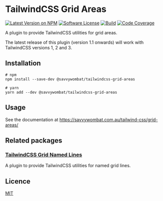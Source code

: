 # TailwindCSS Grid Areas

[![Latest Version on NPM](https://img.shields.io/npm/v/@savvywombat/tailwindcss-grid-areas)](https://www.npmjs.com/package/@savvywombat/tailwindcss-grid-areas)
[![Software License](https://img.shields.io/badge/license-MIT-brightgreen.svg)](https://github.com/SavvyWombat/tailwindcss-grid-areas/blob/main/LICENSE)
[![Build](https://img.shields.io/github/workflow/status/SavvyWombat/tailwindcss-grid-areas/Test?label=build)](https://github.com/SavvyWombat/tailwindcss-grid-areas/actions)
[![Code Coverage](https://codecov.io/gh/SavvyWombat/tailwindcss-grid-areas/branch/main/graph/badge.svg)](https://codecov.io/gh/SavvyWombat/tailwindcss-grid-areas)

A plugin to provide TailwindCSS utilities for grid areas.

The latest release of this plugin (version 1.1 onwards) will work with TailwindCSS versions 1, 2 and 3.

## Installation

```
# npm
npm install --save-dev @savvywombat/tailwindcss-grid-areas

# yarn
yarn add --dev @savvywombat/tailwindcss-grid-areas
```

## Usage

See the documentation at https://savvywombat.com.au/tailwind-css/grid-areas/

## Related packages

### [TailwindCSS Grid Named Lines](https://github.com/SavvyWombat/tailwindcss-grid-named-lines)

A plugin to provide TailwindCSS utilities for named grid lines.

## Licence

[MIT](https://github.com/SavvyWombat/tailwindcss-grid-areas/blob/main/LICENSE)
